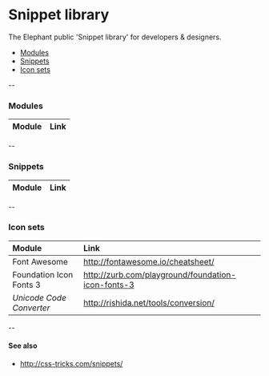 Snippet library
========

The Elephant public 'Snippet library' for developers & designers.

*   [Modules](#modules)
*   [Snippets](#snippets)
*   [Icon sets](#icon-sets)

--

### Modules

| Module | Link |
| :------------- | :------------- |

--

### Snippets

| Module | Link |
| :------------- | :------------- |

--

### Icon sets

| Module | Link |
|:------------- | :------------- |
| Font Awesome | http://fontawesome.io/cheatsheet/ |
| Foundation Icon Fonts 3 | http://zurb.com/playground/foundation-icon-fonts-3 |
| *Unicode Code Converter* | http://rishida.net/tools/conversion/ |

--

#### See also
*   http://css-tricks.com/snippets/
